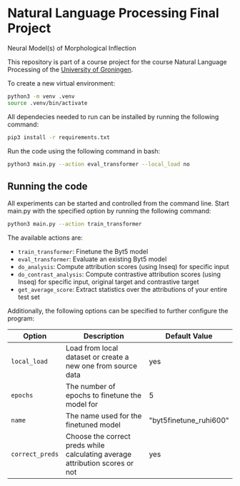 # Natural Language Processing Final Project
Neural Model(s) of Morphological Inflection

This repository is part of a course project for the course Natural Language Processing of the [University of Groningen](https://www.rug.nl/).

To create a new virtual environment:

```bash
python3 -m venv .venv
source .venv/bin/activate
```

All dependecies needed to run can be installed by running the following command:

```bash
pip3 install -r requirements.txt
```

Run the code using the following command in bash: 
```bash
python3 main.py --action eval_transformer --local_load no
```

## Running the code

All experiments can be started and controlled from the command line. Start main.py with the specified option by running the following command:

```bash
python3 main.py --action train_transformer
```

The available actions are:

- `train_transformer`: Finetune the Byt5 model
- `eval_transformer`: Evaluate an existing Byt5 model
- `do_analysis`: Compute attribution scores (using Inseq) for specific input
- `do_contrast_analysis`: Compute contrastive attribution scores (using Inseq) for specific input, original target and contrastive target 
- `get_average_score`: Extract statistics over the attributions of your entire test set

Additionally, the following options can be specified to further configure the program:

|Option|Description|Default Value|
|------|-----------|-------------|
|`local_load`|Load from local dataset or create a new one from source data|yes|
|`epochs`|The number of epochs to finetune the model for|5|
|`name`|The name used for the finetuned model|"byt5finetune_ruhi600"|
|`correct_preds`|Choose the correct preds while calculating average attribution scores or not|yes|
